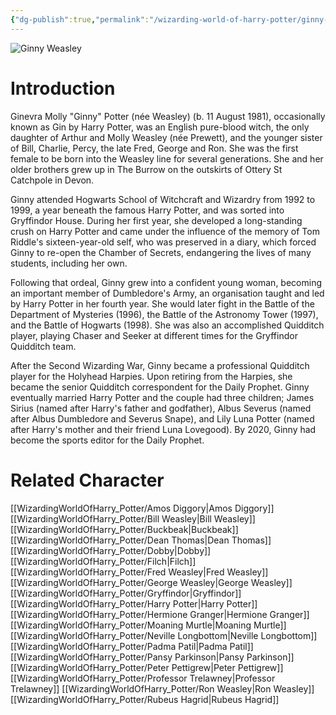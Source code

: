 ```yaml
---
{"dg-publish":true,"permalink":"/wizarding-world-of-harry-potter/ginny-weasley/","dgPassFrontmatter":true}
---
```


![Ginny Weasley](http://rxbg5ysja.bkt.gdipper.com/Ginny_Weasley.png)
# Introduction
Ginevra Molly "Ginny" Potter (née Weasley) (b. 11 August 1981), occasionally known as Gin by Harry Potter, was an English pure-blood witch, the only daughter of Arthur and Molly Weasley (née Prewett), and the younger sister of Bill, Charlie, Percy, the late Fred, George and Ron. She was the first female to be born into the Weasley line for several generations. She and her older brothers grew up in The Burrow on the outskirts of Ottery St Catchpole in Devon.

Ginny attended Hogwarts School of Witchcraft and Wizardry from 1992 to 1999, a year beneath the famous Harry Potter, and was sorted into Gryffindor House. During her first year, she developed a long-standing crush on Harry Potter and came under the influence of the memory of Tom Riddle's sixteen-year-old self, who was preserved in a diary, which forced Ginny to re-open the Chamber of Secrets, endangering the lives of many students, including her own. 

Following that ordeal, Ginny grew into a confident young woman, becoming an important member of Dumbledore's Army, an organisation taught and led by Harry Potter in her fourth year. She would later fight in the Battle of the Department of Mysteries (1996), the Battle of the Astronomy Tower (1997), and the Battle of Hogwarts (1998). She was also an accomplished Quidditch player, playing Chaser and Seeker at different times for the Gryffindor Quidditch team.

After the Second Wizarding War, Ginny became a professional Quidditch player for the Holyhead Harpies. Upon retiring from the Harpies, she became the senior Quidditch correspondent for the Daily Prophet. Ginny eventually married Harry Potter and the couple had three children; James Sirius (named after Harry's father and godfather), Albus Severus (named after Albus Dumbledore and Severus Snape), and Lily Luna Potter (named after Harry's mother and their friend Luna Lovegood). By 2020, Ginny had become the sports editor for the Daily Prophet.

# Related Character
[[WizardingWorldOfHarry_Potter/Amos Diggory\|Amos Diggory]]
[[WizardingWorldOfHarry_Potter/Bill Weasley\|Bill Weasley]]
[[WizardingWorldOfHarry_Potter/Buckbeak\|Buckbeak]]
[[WizardingWorldOfHarry_Potter/Dean Thomas\|Dean Thomas]]
[[WizardingWorldOfHarry_Potter/Dobby\|Dobby]]
[[WizardingWorldOfHarry_Potter/Filch\|Filch]]
[[WizardingWorldOfHarry_Potter/Fred Weasley\|Fred Weasley]]
[[WizardingWorldOfHarry_Potter/George Weasley\|George Weasley]]
[[WizardingWorldOfHarry_Potter/Gryffindor\|Gryffindor]]
[[WizardingWorldOfHarry_Potter/Harry Potter\|Harry Potter]]
[[WizardingWorldOfHarry_Potter/Hermione Granger\|Hermione Granger]]
[[WizardingWorldOfHarry_Potter/Moaning Murtle\|Moaning Murtle]]
[[WizardingWorldOfHarry_Potter/Neville Longbottom\|Neville Longbottom]]
[[WizardingWorldOfHarry_Potter/Padma Patil\|Padma Patil]]
[[WizardingWorldOfHarry_Potter/Pansy Parkinson\|Pansy Parkinson]]
[[WizardingWorldOfHarry_Potter/Peter Pettigrew\|Peter Pettigrew]]
[[WizardingWorldOfHarry_Potter/Professor Trelawney\|Professor Trelawney]]
[[WizardingWorldOfHarry_Potter/Ron Weasley\|Ron Weasley]]
[[WizardingWorldOfHarry_Potter/Rubeus Hagrid\|Rubeus Hagrid]]
